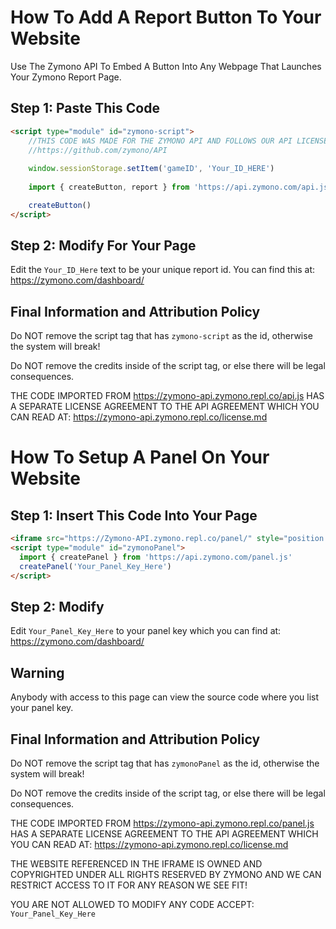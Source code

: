 # How To Add A Report Button To Your Website
Use The Zymono API To Embed A Button Into Any Webpage That Launches Your Zymono Report Page.

## Step 1: Paste This Code
```html
<script type="module" id="zymono-script">
    //THIS CODE WAS MADE FOR THE ZYMONO API AND FOLLOWS OUR API LICENSE. 
    //https://github.com/zymono/API
    
    window.sessionStorage.setItem('gameID', 'Your_ID_HERE')
    
    import { createButton, report } from 'https://api.zymono.com/api.js'

    createButton()
</script>
  ```

## Step 2: Modify For Your Page

Edit the ```Your_ID_Here``` text to be your unique report id. You can find this at: https://zymono.com/dashboard/

## Final Information and Attribution Policy

Do NOT remove the script tag that has ```zymono-script``` as the id, otherwise the system will break!

Do NOT remove the credits inside of the script tag, or else there will be legal consequences.

THE CODE IMPORTED FROM https://zymono-api.zymono.repl.co/api.js HAS A SEPARATE LICENSE AGREEMENT TO THE API AGREEMENT WHICH YOU CAN READ AT: https://zymono-api.zymono.repl.co/license.md

# How To Setup A Panel On Your Website

## Step 1: Insert This Code Into Your Page
```html 
<iframe src="https://Zymono-API.zymono.repl.co/panel/" style="position:absolute;top:0;left:0;width:100%;height:100%;border:none;">
<script type="module" id="zymonoPanel">
  import { createPanel } from 'https://api.zymono.com/panel.js'
  createPanel('Your_Panel_Key_Here')
</script>
```
    
## Step 2: Modify
    
Edit ```Your_Panel_Key_Here``` to your panel key which you can find at: https://zymono.com/dashboard/
    
## Warning
    
Anybody with access to this page can view the source code where you list your panel key.
    
## Final Information and Attribution Policy

Do NOT remove the script tag that has ```zymonoPanel``` as the id, otherwise the system will break!

Do NOT remove the credits inside of the script tag, or else there will be legal consequences.

THE CODE IMPORTED FROM https://zymono-api.zymono.repl.co/panel.js HAS A SEPARATE LICENSE AGREEMENT TO THE API AGREEMENT WHICH YOU CAN READ AT: https://zymono-api.zymono.repl.co/license.md

THE WEBSITE REFERENCED IN THE IFRAME IS OWNED AND COPYRIGHTED UNDER ALL RIGHTS RESERVED BY ZYMONO AND WE CAN RESTRICT ACCESS TO IT FOR ANY REASON WE SEE FIT!
    
YOU ARE NOT ALLOWED TO MODIFY ANY CODE ACCEPT: ```Your_Panel_Key_Here```

